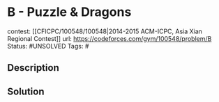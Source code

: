# B - Puzzle & Dragons

contest: [[CFICPC/100548/100548|2014-2015 ACM-ICPC, Asia Xian Regional Contest]]
url: https://codeforces.com/gym/100548/problem/B
Status: #UNSOLVED
Tags: #

## Description

## Solution

